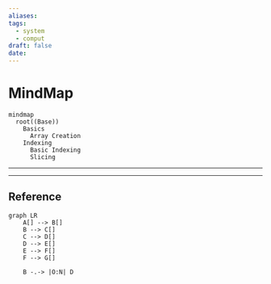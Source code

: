 ```yaml
---
aliases: 
tags:
  - system
  - comput
draft: false
date:
---
```

# MindMap

```mermaid
mindmap
  root((Base))
    Basics
      Array Creation
    Indexing
      Basic Indexing
      Slicing
```
***


***
## Reference

```mermaid
graph LR
    A[] --> B[]
    B --> C[]
    C --> D[]
    D --> E[]
    E --> F[]
    F --> G[]

	B -.-> |O:N| D
```
